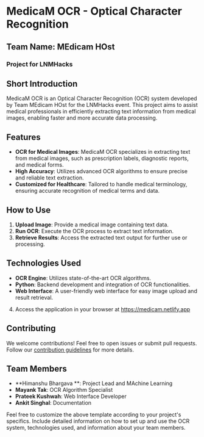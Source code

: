 # MedicaM OCR - Optical Character Recognition

## Team Name: MEdicam HOst
### Project for LNMHacks

## Short Introduction
MedicaM OCR is an Optical Character Recognition (OCR) system developed by Team MEdicam HOst for the LNMHacks event. This project aims to assist medical professionals in efficiently extracting text information from medical images, enabling faster and more accurate data processing.

## Features
- **OCR for Medical Images**: MedicaM OCR specializes in extracting text from medical images, such as prescription labels, diagnostic reports, and medical forms.
- **High Accuracy**: Utilizes advanced OCR algorithms to ensure precise and reliable text extraction.
- **Customized for Healthcare**: Tailored to handle medical terminology, ensuring accurate recognition of medical terms and data.

## How to Use
1. **Upload Image**: Provide a medical image containing text data.
2. **Run OCR**: Execute the OCR process to extract text information.
3. **Retrieve Results**: Access the extracted text output for further use or processing.

## Technologies Used
- **OCR Engine**: Utilizes state-of-the-art OCR algorithms.
- **Python**: Backend development and integration of OCR functionalities.
- **Web Interface**: A user-friendly web interface for easy image upload and result retrieval.


4. Access the application in your browser at https://medicam.netlify.app
## Contributing
We welcome contributions! Feel free to open issues or submit pull requests. Follow our [contribution guidelines](CONTRIBUTING.md) for more details.

## Team Members
- **Himanshu Bhargava **: Project Lead and MAchine Learning 
- **Mayank Tak**: OCR Algorithm Specialist
- **Prateek Kushwah**: Web Interface Developer
- **Ankit Singhal**: Documentation 



Feel free to customize the above template according to your project's specifics. Include detailed information on how to set up and use the OCR system, technologies used, and information about your team members.
